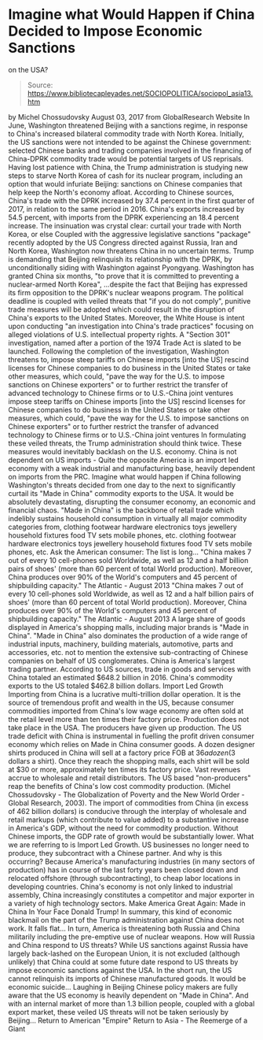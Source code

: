 # Imagine what Would Happen if China Decided to Impose Economic Sanctions 
on the USA?

> Source: https://www.bibliotecapleyades.net/SOCIOPOLITICA/sociopol_asia13.htm

by Michel Chossudovsky August 03, 2017 from GlobalResearch Website
In June, Washington threatened Beijing with a sanctions regime, in response to China's increased bilateral commodity trade with North Korea.
Initially, the US sanctions were not intended to be against the Chinese government:
selected Chinese banks and trading companies involved in the financing of China-DPRK commodity trade would be potential targets of US reprisals.
Having lost patience with China, the Trump administration is studying new steps to starve North Korea of cash for its nuclear program, including an option that would infuriate Beijing:
sanctions on Chinese companies that help keep the North's economy afloat.
According to Chinese sources, China's trade with the DPRK increased by 37.4 percent in the first quarter of 2017, in relation to the same period in 2016.
China's exports increased by 54.5 percent, with imports from the DPRK experiencing an 18.4 percent increase.
The insinuation was crystal clear:
curtail your trade with North Korea, or else
Coupled with the aggressive legislative sanctions "package" recently adopted by the US Congress directed against Russia, Iran and North Korea, Washington now threatens China in no uncertain terms.
Trump is demanding that Beijing relinquish its relationship with the DPRK, by unconditionally siding with Washington against Pyongyang.
Washington has granted China six months,
"to prove that it is committed to preventing a nuclear-armed North Korea",
...despite the fact that Beijing has expressed its firm opposition to the DPRK's nuclear weapons program.
The political deadline is coupled with veiled threats that "if you do not comply", punitive trade measures will be adopted which could result in the disruption of China's exports to the United States.
Moreover, the White House is intent upon conducting "an investigation into China's trade practices" focusing on alleged violations of U.S. intellectual property rights.
A "Section 301" investigation, named after a portion of the 1974 Trade Act is slated to be launched.
Following the completion of the investigation, Washington threatens to,
impose steep tariffs on Chinese imports [into the US] rescind licenses for Chinese companies to do business in the United States or take other measures, which could, "pave the way for the U.S. to impose sanctions on Chinese exporters" or to further restrict the transfer of advanced technology to Chinese firms or to U.S.-China joint ventures
impose steep tariffs on Chinese imports [into the US]
rescind licenses for Chinese companies to do business in the United States
or take other measures, which could, "pave the way for the U.S. to impose sanctions on Chinese exporters"
or to further restrict the transfer of advanced technology to Chinese firms or to U.S.-China joint ventures
In formulating these veiled threats, the Trump administration should think twice.
These measures would inevitably backlash on the U.S. economy.
China is not dependent on US imports - Quite the opposite
America is an import led economy with a weak industrial and manufacturing base, heavily dependent on imports from the PRC.
Imagine what would happen if China following Washington's threats decided from one day to the next to significantly curtail its "Made in China" commodity exports to the USA.
It would be absolutely devastating, disrupting the consumer economy, an economic and financial chaos.
"Made in China" is the backbone of retail trade which indelibly sustains household consumption in virtually all major commodity categories from,
clothing footwear hardware electronics toys jewellery household fixtures food TV sets mobile phones, etc.
clothing
footwear
hardware
electronics
toys
jewellery
household fixtures
food
TV sets
mobile phones, etc.
Ask the American consumer: The list is long...
"China makes 7 out of every 10 cell-phones sold Worldwide, as well as 12 and a half billion pairs of shoes' (more than 60 percent of total World production). Moreover, China produces over 90% of the World's computers and 45 percent of shipbuilding capacity." The Atlantic - August 2013
"China makes 7 out of every 10 cell-phones sold Worldwide, as well as 12 and a half billion pairs of shoes' (more than 60 percent of total World production).
Moreover, China produces over 90% of the World's computers and 45 percent of shipbuilding capacity."
The Atlantic - August 2013
A large share of goods displayed in America's shopping malls, including major brands is "Made in China".
"Made in China" also dominates the production of a wide range of industrial inputs, machinery, building materials, automotive, parts and accessories, etc. not to mention the extensive sub-contracting of Chinese companies on behalf of US conglomerates.
China is America's largest trading partner. According to US sources, trade in goods and services with China totaled an estimated $648.2 billion in 2016.
China's commodity exports to the US totaled $462.8 billion dollars.
Import Led Growth
Importing from China is a lucrative multi-trillion dollar operation.
It is the source of tremendous profit and wealth in the US, because consumer commodities imported from China's low wage economy are often sold at the retail level more than ten times their factory price.
Production does not take place in the USA. The producers have given up production. The US trade deficit with China is instrumental in fuelling the profit driven consumer economy which relies on Made in China consumer goods.
A dozen designer shirts produced in China will sell at a factory price FOB at $36 a dozen ($3 dollars a shirt). Once they reach the shopping malls, each shirt will be sold at $30 or more, approximately ten times its factory price.
Vast revenues accrue to wholesale and retail distributors.
The US based "non-producers" reap the benefits of China's low cost commodity production. (Michel Chossudovsky - The Globalization of Poverty and the New World Order - Global Research, 2003).
The import of commodities from China (in excess of 462 billion dollars) is conducive through the interplay of wholesale and retail markups (which contribute to value added) to a substantive increase in America's GDP, without the need for commodity production.
Without Chinese imports, the GDP rate of growth would be substantially lower.
What we are referring to is Import Led Growth. US businesses no longer need to produce, they subcontract with a Chinese partner.
And why is this occurring?
Because America's manufacturing industries (in many sectors of production) has in course of the last forty years been closed down and relocated offshore (through subcontracting), to cheap labor locations in developing countries.
China's economy is not only linked to industrial assembly, China increasingly constitutes a competitor and major exporter in a variety of high technology sectors.
Make America Great Again:
Made in China
In Your Face Donald Trump!
In summary, this kind of economic blackmail on the part of the Trump administration against China does not work. It falls flat... In turn, America is threatening both Russia and China militarily including the pre-emptive use of nuclear weapons.
How will Russia and China respond to US threats?
While US sanctions against Russia have largely back-lashed on the European Union, it is not excluded (although unlikely) that China could at some future date respond to US threats by impose economic sanctions against the USA.
In the short run, the US cannot relinquish its imports of Chinese manufactured goods.
It would be economic suicide...
Laughing in Beijing
Chinese policy makers are fully aware that the US economy is heavily dependent on "Made in China".
And with an internal market of more than 1.3 billion people, coupled with a global export market, these veiled US threats will not be taken seriously by Beijing...
Return to American "Empire"
Return to Asia - The Reemerge of a Giant
